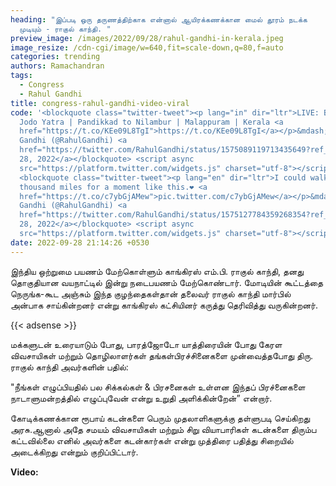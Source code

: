 ```yaml
---
heading: "இப்படி ஒரு தருணத்திற்காக என்னால் ஆயிரக்கணக்கான மைல் தூரம் நடக்க
  முடியும் - ராகுல் காந்தி. "
preview_image: /images/2022/09/28/rahul-gandhi-in-kerala.jpeg
image_resize: /cdn-cgi/image/w=640,fit=scale-down,q=80,f=auto
categories: trending
authors: Ramachandran
tags:
  - Congress
  - Rahul Gandhi
title: congress-rahul-gandhi-video-viral
code: '<blockquote class="twitter-tweet"><p lang="in" dir="ltr">LIVE: Bharat
  Jodo Yatra | Pandikkad to Nilambur | Malappuram | Kerala <a
  href="https://t.co/KEe09L8TgI">https://t.co/KEe09L8TgI</a></p>&mdash; Rahul
  Gandhi (@RahulGandhi) <a
  href="https://twitter.com/RahulGandhi/status/1575089119713435649?ref_src=twsrc%5Etfw">September
  28, 2022</a></blockquote> <script async
  src="https://platform.twitter.com/widgets.js" charset="utf-8"></script>
  <blockquote class="twitter-tweet"><p lang="en" dir="ltr">I could walk a
  thousand miles for a moment like this.❤️ <a
  href="https://t.co/c7ybGjAMew">pic.twitter.com/c7ybGjAMew</a></p>&mdash; Rahul
  Gandhi (@RahulGandhi) <a
  href="https://twitter.com/RahulGandhi/status/1575127784359268354?ref_src=twsrc%5Etfw">September
  28, 2022</a></blockquote> <script async
  src="https://platform.twitter.com/widgets.js" charset="utf-8"></script>'
date: 2022-09-28 21:14:26 +0530
---
```

இந்திய ஒற்றுமை பயணம் மேற்கொள்ளும் காங்கிரஸ் எம்.பி. ராகுல் காந்தி, தனது தொகுதியான வயநாட்டில் இன்று நடைபயணம் மேற்கொண்டார். மோடியின் கூட்டத்தை நெருங்க-கூட அஞ்சும் இந்த குழந்தைகள்தான் தலைவர் ராகுல் காந்தி மார்பில் அன்பாக சாய்கின்றனர் என்று காங்கிரஸ் கட்சியினர் கருத்து தெரிவித்து வருகின்றனர்.

{{< adsense >}}

மக்களுடன் உரையாடும் போது, பாரத்ஜோடோ யாத்திரையின் போது கேரள விவசாயிகள் மற்றும் தொழிலாளர்கள் தங்கள்பிரச்சினைகளை முன்வைத்தபோது திரு. ராகுல் காந்தி அவர்களின் பதில்:

"நீங்கள் எழுப்பியதில் பல சிக்கல்கள் & பிரசனைகள் உள்ளன இந்தப் பிரச்னைகளை நாடாளுமன்றத்தில் எழுப்புவேன் என்று உறுதி அளிக்கின்றேன்” என்றார். 

கோடிக்கணக்கான ரூபாய் கடன்களை பெரும் முதலாளிகளுக்கு தள்ளுபடி செய்கிறது அரசு.ஆனால் அதே சமயம் விவசாயிகள் மற்றும் சிறு வியாபாரிகள் கடன்களை திரும்ப கட்டவில்லை எனில் அவர்களை கடன்கார்கள் என்று முத்திரை பதித்து சிறையில் அடைக்கிறது என்றும் குறிப்பிட்டார்.

**V﻿ideo:**